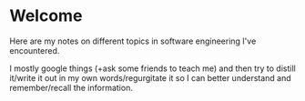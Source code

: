 # Welcome

Here are my notes on different topics in software engineering I've encountered.

I mostly google things (+ask some friends to teach me) and then try to distill it/write it out in my own words/regurgitate it so I can better understand and remember/recall the information.
